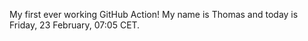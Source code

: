 My first ever working GitHub Action!
My name is Thomas and today is Friday, 23 February, 07:05 CET. 
